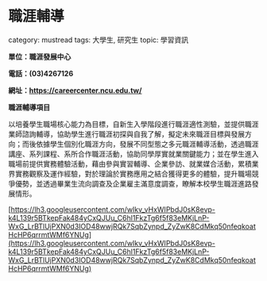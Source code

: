 # 職涯輔導

category: mustread
tags: 大學生, 研究生
topic: 學習資訊

**單位：職涯發展中心**

**電話：(03)4267126**

**網址：https://careercenter.ncu.edu.tw/**

**職涯輔導項目**

以培養學生職場核心能力為目標，自新生入學階段進行職涯適性測驗，並提供職涯業師諮詢輔導，協助學生進行職涯初探與自我了解，擬定未來職涯目標與發展方向；而後依據學生個別化職涯方向，發展不同型態之多元職涯輔導活動，透過職涯講座、系列課程、系所合作職涯活動，協助同學厚實就業關鍵能力；並在學生進入職場前提供實務體驗活動，藉由參與實習輔導、企業參訪、就業媒合活動，累積業界實務觀察及運作經驗，對於理論於實務應用之結合獲得更多的體驗，提升職場競爭優勢，並透過畢業生流向調查及企業雇主滿意度調查，瞭解本校學生職涯進路發展情形。

[https://lh3.googleusercontent.com/wIkv_vHxWIPbdJ0sK8evp-k4L139r5BTkepFak484yCxQJUu_C6hl1FkzTg6f5f83eMKjLnP-WxG_LrBTlUjPXN0d3IOD48wwjRQk7SqbZynpd_ZyZwK8CdMkq50nfeqkoatHcHP6qrrmtWMf6YNUg](https://lh3.googleusercontent.com/wIkv_vHxWIPbdJ0sK8evp-k4L139r5BTkepFak484yCxQJUu_C6hl1FkzTg6f5f83eMKjLnP-WxG_LrBTlUjPXN0d3IOD48wwjRQk7SqbZynpd_ZyZwK8CdMkq50nfeqkoatHcHP6qrrmtWMf6YNUg)